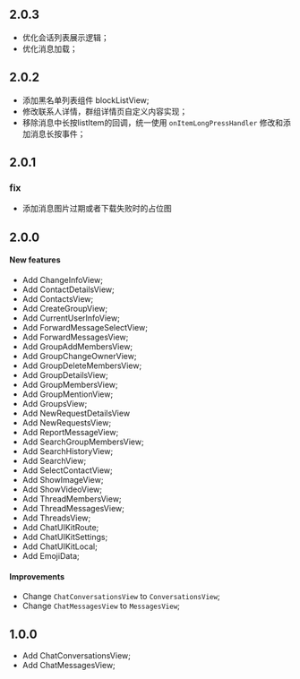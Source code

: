## 2.0.3

- 优化会话列表展示逻辑；
- 优化消息加载；

## 2.0.2

- 添加黑名单列表组件 blockListView;
- 修改联系人详情，群组详情页自定义内容实现；
- 移除消息中长按listItem的回调，统一使用 `onItemLongPressHandler` 修改和添加消息长按事件；

## 2.0.1

### fix

- 添加消息图片过期或者下载失败时的占位图

## 2.0.0

#### New features

- Add ChangeInfoView;
- Add ContactDetailsView;
- Add ContactsView;
- Add CreateGroupView;
- Add CurrentUserInfoView;
- Add ForwardMessageSelectView;
- Add ForwardMessagesView;
- Add GroupAddMembersView;
- Add GroupChangeOwnerView;
- Add GroupDeleteMembersView;
- Add GroupDetailsView;
- Add GroupMembersView;
- Add GroupMentionView;
- Add GroupsView;
- Add NewRequestDetailsView
- Add NewRequestsView;
- Add ReportMessageView;
- Add SearchGroupMembersView;
- Add SearchHistoryView;
- Add SearchView;
- Add SelectContactView;
- Add ShowImageView;
- Add ShowVideoView;
- Add ThreadMembersView;
- Add ThreadMessagesView;
- Add ThreadsView;
- Add ChatUIKitRoute;
- Add ChatUIKitSettings;
- Add ChatUIKitLocal;
- Add EmojiData;

#### Improvements

- Change `ChatConversationsView` to `ConversationsView`;
- Change `ChatMessagesView` to `MessagesView`;


## 1.0.0

- Add ChatConversationsView;
- Add ChatMessagesView;